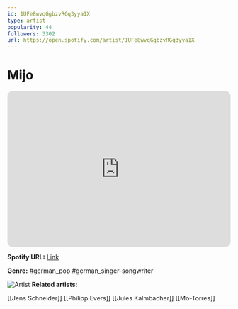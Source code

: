 ```yaml
---
id: 1UFe8wvqGgbzvRGq3yya1X
type: artist
popularity: 44
followers: 3302
url: https://open.spotify.com/artist/1UFe8wvqGgbzvRGq3yya1X
---
```

# Mijo

<iframe style="border-radius:12px" src="https://open.spotify.com/embed/artist/1UFe8wvqGgbzvRGq3yya1X" width="100%" height="352" frameBorder="0" allowfullscreen="" allow="autoplay; clipboard-write; encrypted-media; fullscreen; picture-in-picture" loading="lazy"></iframe>

**Spotify URL:** [Link](https://open.spotify.com/artist/1UFe8wvqGgbzvRGq3yya1X)

**Genre:**  #german_pop #german_singer-songwriter

![Artist](https://i.scdn.co/image/ab6761610000e5eb1555f9946e3ee07998693983)
**Related artists:**

[[Jens Schneider]]
[[Philipp Evers]]
[[Jules Kalmbacher]]
[[Mo-Torres]]
